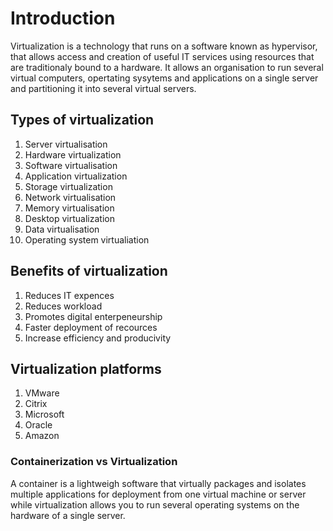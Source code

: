 # Introduction

Virtualization is a technology that runs on a software known as hypervisor, that allows access and creation of useful IT services using resources that are traditionaly bound to a hardware.
It allows  an organisation to run several virtual computers, opertating sysytems and applications on a single server and partitioning it into several virtual servers.

## Types of virtualization

1. Server virtualisation
2. Hardware virtualization
3. Software virtualisation
5. Application virtualization
6. Storage virtualization
7. Network virtualisation
8. Memory virtualisation
9. Desktop virtualization
10. Data virtualisation
11. Operating system virtualiation

## Benefits of virtualization

 1. Reduces IT expences
 2. Reduces workload
 3. Promotes digital enterpeneurship
 4. Faster deployment of recources
 5. Increase efficiency and producivity

## Virtualization platforms

1. VMware
2. Citrix
3. Microsoft
4. Oracle
5. Amazon

### Containerization vs Virtualization
A container is a lightweigh software that virtually packages  and isolates  multiple applications for deployment from one virtual machine or server while virtualization allows you to run several operating systems on the hardware of a single server. 






